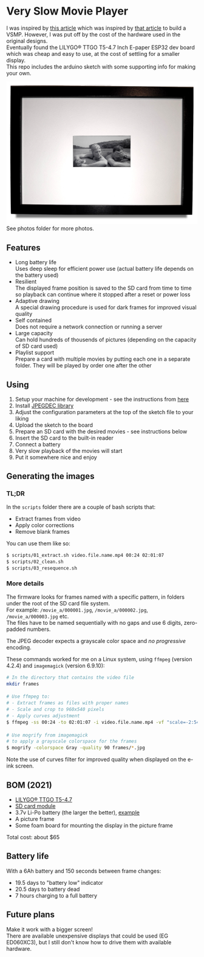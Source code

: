 # Very Slow Movie Player

I was inspired by [this article](https://debugger.medium.com/how-to-build-a-very-slow-movie-player-in-2020-c5745052e4e4) which was inspired by [that article](https://medium.com/s/story/very-slow-movie-player-499f76c48b62) to build a VSMP.   However, I was put off by the cost of the hardware used in the original designs.  
Eventually found the LILYGO® TTGO T5-4.7 Inch E-paper ESP32 dev board which was cheap and easy to use, at the cost of settling for a smaller display.  
This repo includes the arduino sketch with some supporting info for making your own.

![Photo1](photos/front.jpg)
See photos folder for more photos.

## Features

- Long battery life  
  Uses deep sleep for efficient power use (actual battery life depends on the battery used)
- Resilient  
  The displayed frame position is saved to the SD card from time to time so playback can continue where it stopped after a reset or power loss
- Adaptive drawing  
  A special drawing procedure is used for dark frames for improved visual quality
- Self contained  
  Does not require a network connection or running a server
- Large capacity  
  Can hold hundreds of thousends of pictures (depending on the capacity of SD card used)
- Playlist support  
  Prepare a card with multiple movies by putting each one in a separate folder. They will be played by order one after the other

## Using

1. Setup your machine for development - see the instructions from [here](https://github.com/Xinyuan-LilyGO/LilyGo-EPD47)
2. Install [JPEGDEC library](https://github.com/bitbank2/JPEGDEC)
3. Adjust the configuration parameters at the top of the sketch file to your liking
4. Upload the sketch to the board
5. Prepare an SD card with the desired movies - see instructions below
6. Insert the SD card to the built-in reader
7. Connect a battery
8. Very slow playback of the movies will start
9. Put it somewhere nice and enjoy

## Generating the images

### TL;DR
In the `scripts` folder there are a couple of bash scripts that:
- Extract frames from video
- Apply color corrections
- Remove blank frames  

You can use them like so:

```bash
$ scripts/01_extract.sh video.file.name.mp4 00:24 02:01:07
$ scripts/02_clean.sh
$ scripts/03_resequence.sh
```

### More details
The firmware looks for frames named with a specific pattern, in folders under the root of the SD card file system.  
For example: `/movie_a/000001.jpg`, `/movie_a/000002.jpg`, `/movie_a/000003.jpg` etc.  
The files have to be named sequentially with no gaps and use 6 digits, zero-padded numbers.

The JPEG decoder expects a grayscale color space and _no progressive_ encoding.

These commands worked for me on a Linux system, using `ffmpeg` (version 4.2.4) and `imagemagick` (version 6.9.10):

```bash
# In the directory that contains the video file
mkdir frames

# Use ffmpeg to:
# - Extract frames as files with proper names
# - Scale and crop to 960x540 pixels
# - Apply curves adjustment
$ ffmpeg -ss 00:24 -to 02:01:07 -i video.file.name.mp4 -vf "scale=-2:540,crop=960:540,eq=saturation=0,lutrgb='r=clipval:g=clipval:b=clipval',curves=all='0/0 0.06/0.23 0.13/0.41 0.200/0.55 0.37/0.70 0.63/0.84 1/1'" -r 1 -qscale:v 2 frames/%06d.jpg

# Use mogrify from imagemagick
# to apply a grayscale colorspace for the frames
$ mogrify -colorspace Gray -quality 90 frames/*.jpg
```

Note the use of curves filter for improved quality when displayed on the e-ink screen.

## BOM (2021)

- [LILYGO® TTGO T5-4.7](https://www.aliexpress.com/item/1005002006058892.html)
- [SD card module](https://www.aliexpress.com/item/1005002317501092.html)
- 3.7v Li-Po battery (the larger the better), [example](https://www.aliexpress.com/item/4001116123943.html)
- A picture frame
- Some foam board for mounting the display in the picture frame

Total cost: about $65

## Battery life
With a 6Ah battery and 150 seconds between frame changes:
- 19.5 days to "battery low" indicator
- 20.5 days to battery dead
- 7 hours charging to a full battery

## Future plans
Make it work with a bigger screen!  
There are available unexpensive displays that could be used (EG ED060XC3), but I still don't know how to drive them with available hardware.